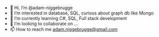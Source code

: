 - 👋 Hi, I’m @adam-niggebrugge
- 👀 I’m interested in database, SQL, curious about graph db like Mongo
- 🌱 I’m currently learning C#, SQL, Full stack development
- 💞️ I’m looking to collaborate on ...
- 📫 How to reach me adam.niggebrugge@gmail.com

<!---
adam-niggebrugge/adam-niggebrugge is a ✨ special ✨ repository because its `README.md` (this file) appears on your GitHub profile.
You can click the Preview link to take a look at your changes.
--->
